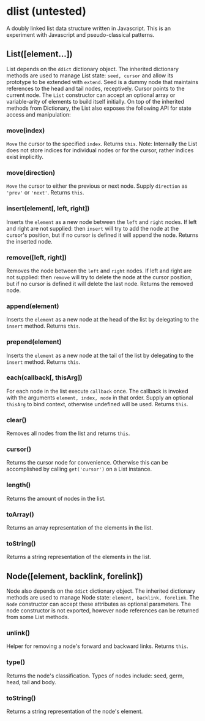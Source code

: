 dlist (untested)
=====

A doubly linked list data structure written in Javascript. This is an experiment with Javascript and pseudo-classical patterns.
  
List([element...])
---
List depends on the `ddict` dictionary object. The inherited dictionary methods are used to manage List state: `seed, cursor` and allow its prototype to be extended with `extend`. Seed is a dummy node that maintains references to the head and tail nodes, receptively. Cursor points to the current node. The `List` constructor can accept an optional array or variable-arity of elements to build itself initially. On top of the inherited methods from Dictionary, the List also exposes the following API for state access and manipulation:

### move(index)
  `Move` the cursor to the specified `index`. Returns `this`. Note: Internally the List does not store indices for individual nodes or for the cursor, rather indices exist implicitly.
  
### move(direction)
  `Move` the cursor to either the previous or next node. Supply `direction` as `'prev'` or `'next'`. Returns `this`.
  
### insert(element[, left, right])
  Inserts the `element` as a new node between the `left` and `right` nodes. If left and right are not supplied: then `insert` will try to add the node at the cursor's position, but if no cursor is defined it will append the node. Returns the inserted node.
  
### remove([left, right])
  Removes the node between the `left` and `right` nodes. If left and right are not supplied: then `remove` will try to delete the node at the cursor position, but if no cursor is defined it will delete the last node. Returns the removed node.
  
### append(element)
  Inserts the `element` as a new node at the head of the list by delegating to the `insert` method. Returns `this`.
  
### prepend(element)
  Inserts the `element` as a new node at the tail of the list by delegating to the `insert` method. Returns `this`.
  
### each(callback[, thisArg])
  For each node in the list execute `callback` once. The callback is invoked with the arguments `element, index, node` in that order. Supply an optional `thisArg` to bind context, otherwise undefined will be used. Returns `this`.
  
### clear()
  Removes all nodes from the list and returns `this`.

### cursor()
  Returns the cursor node for convenience. Otherwise this can be accomplished by calling `get('cursor')` on a List instance.
  
### length()
  Returns the amount of nodes in the list.

### toArray()
  Returns an array representation of the elements in the list.

### toString()
  Returns a string representation of the elements in the list.
  
Node([element, backlink, forelink])
---
Node also depends on the `ddict` dictionary object. The inherited dictionary methods are used to manage Node state: `element, backlink, forelink`. The `Node` constructor can accept these attributes as optional parameters. The node constructor is not exported, however node references can be returned from some List methods.

### unlink()
  Helper for removing a node's forward and backward links. Returns `this`.

### type()
  Returns the node's classification. Types of nodes include: seed, germ, head, tail and body.

### toString()
  Returns a string representation of the node's element.

